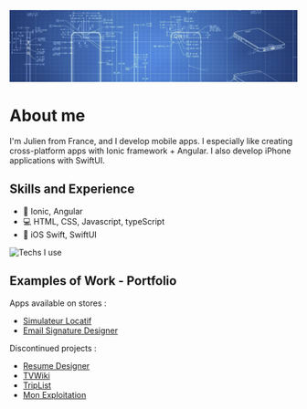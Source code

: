 ![Mobile app blueprints](https://github.com/julien-vanh/julien-vanh/blob/2bfb91e682cb343e662d44da6cf8fb64ca52d50a/assets/blueprints.jpeg)

# About me
I'm Julien from France, and I develop mobile apps. 
I especially like creating cross-platform apps with Ionic framework + Angular. 
I also develop iPhone applications with SwiftUI.

## Skills and Experience
* 📱 Ionic, Angular
* 💻 HTML, CSS, Javascript, typeScript
* 📱 iOS Swift, SwiftUI

![Techs I use](https://skillicons.dev/icons?i=ts,html,angular,swift,firebase,aws,git)

## Examples of Work - Portfolio
Apps available on stores :
* [Simulateur Locatif](https://www.simulateur-locatif.fr/)
* [Email Signature Designer](https://apps.apple.com/us/app/email-signature-designer/id1549588213)

Discontinued projects :
* [Resume Designer](https://github.com/julien-vanh/resume-designer)
* [TVWiki](https://github.com/julien-vanh/tv-wiki)
* [TripList](https://github.com/julien-vanh/france-explorer)
* [Mon Exploitation](https://github.com/julien-vanh/julien-vanh/blob/774e2e6e3c6713da7528d7e722a27f23f352c3ff/visio.md)
